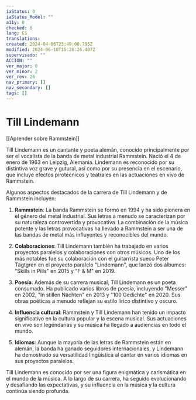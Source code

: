 ```yaml
---
iaStatus: 0
iaStatus_Model: ""
a11y: 0
checked: 0
lang: ES
translations: 
created: 2024-04-06T23:49:00.795Z
modified: 2024-06-10T15:26:26.407Z
supervisado: ""
ACCION: ""
ver_major: 0
ver_minor: 2
ver_rev: 26
nav_primary: []
nav_secondary: []
tags: []
---
```

# Till Lindemann

[[Aprender sobre Rammstein]]

Till Lindemann es un cantante y poeta alemán, conocido principalmente por ser el vocalista de la banda de metal industrial Rammstein. Nació el 4 de enero de 1963 en Leipzig, Alemania. Lindemann es reconocido por su distintiva voz grave y gutural, así como por su presencia en el escenario, que incluye efectos pirotécnicos y teatrales en las actuaciones en vivo de Rammstein.

Algunos aspectos destacados de la carrera de Till Lindemann y de Rammstein incluyen:

1. **Rammstein**: La banda Rammstein se formó en 1994 y ha sido pionera en el género del metal industrial. Sus letras a menudo se caracterizan por su naturaleza controvertida y provocativa. La combinación de la música potente y las letras provocativas ha llevado a Rammstein a ser una de las bandas de metal más influyentes y reconocibles del mundo.
    
2. **Colaboraciones**: Till Lindemann también ha trabajado en varios proyectos paralelos y colaboraciones con otros músicos. Uno de los más notables fue su colaboración con el guitarrista sueco Peter Tägtgren en el proyecto paralelo "Lindemann", que lanzó dos álbumes: "Skills in Pills" en 2015 y "F & M" en 2019.
    
3. **Poesía**: Además de su carrera musical, Till Lindemann es un poeta consumado. Ha publicado varios libros de poesía, incluyendo "Messer" en 2002, "In stillen Nächten" en 2013 y "100 Gedichte" en 2020. Sus obras poéticas a menudo reflejan su estilo lírico distintivo y oscuro.
    
4. **Influencia cultural**: Rammstein y Till Lindemann han tenido un impacto significativo en la cultura popular y la escena musical. Sus actuaciones en vivo son legendarias y su música ha llegado a audiencias en todo el mundo.
    
5. **Idiomas**: Aunque la mayoría de las letras de Rammstein están en alemán, la banda ha ganado seguidores internacionales, y Lindemann ha demostrado su versatilidad lingüística al cantar en varios idiomas en sus proyectos paralelos.
    

Till Lindemann es conocido por ser una figura enigmática y carismática en el mundo de la música. A lo largo de su carrera, ha seguido evolucionando y desafiando las expectativas, y su influencia en la música y la cultura continúa siendo profunda.